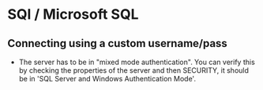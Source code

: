 # SQl / Microsoft SQL

## Connecting using a custom username/pass

- The server has to be in "mixed mode authentication". You can verify this by checking the properties of the server and then SECURITY, it should be in 'SQL Server and Windows Authentication Mode'.
